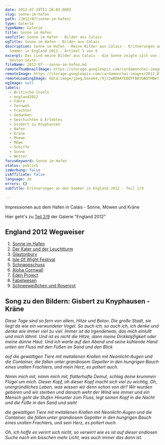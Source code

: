 ```yaml
---
date: 2012-07-28T11:26:03.000Z
slug: sonne-im-hafen
path: /2012/07/sonne-im-hafen/
type: Galerie
typeName: Galerie
title: Sonne im Hafen
seoTitle: Sonne im Hafen - Bilder aus Calais
ogTitle: Sonne im Hafen - Bilder aus Calais
description: Sonne im Hafen - Meine Bilder aus Calais - Erinnerungen an den
  Sommer in England 2012 - Artikel 1 von 9
excerpt: Das sind meine Bilder aus Calais - die Sonne zeigte sich von ihrer
  besten Seite.
fileName: 2012-07---sonne-im-hafen.md
remoteThumbnailImage: https://storage.googleapis.com/cardamonchai-images/2012_07_nikon-1018__m.jpg
remoteImage: https://storage.googleapis.com/cardamonchai-images/2012_07_nikon-1018__l.jpg
remoteLoadingImage: data:image/jpeg;base64,/9j/2wBDAAYEBQYFBAYGBQYHBwYIChAKCgkJChQODwwQFxQYGBcUFhYaHSUfGhsjHBYWICwgIyYnKSopGR8tMC0oMCUoKSj/2wBDAQcHBwoIChMKChMoGhYaKCgoKCgoKCgoKCgoKCgoKCgoKCgoKCgoKCgoKCgoKCgoKCgoKCgoKCgoKCgoKCgoKCj/wAARCAAVACADASIAAhEBAxEB/8QAGQAAAgMBAAAAAAAAAAAAAAAAAAIBAwUE/8QAHhABAAIDAAMBAQAAAAAAAAAAAQACAwQREiExQnH/xAAYAQADAQEAAAAAAAAAAAAAAAACAwYAAf/EABgRAAMBAQAAAAAAAAAAAAAAAAABAhEx/9oADAMBAAIRAxEAPwB+xVkdirKMlyzBhts564sbUtb55PCcuTgoWLB66d4zS0tumtp7TW6bD4lKPxF9v9JmZ7l7titaD+anAgQ6dPeIZUypWdZfIYQhixLSm5CE6Y//2Q==
ogImage: null
labels:
  - Britische Inseln
  - england2012
  - Fähre
  - Fernweh
  - Frachter
  - Gedanken
  - Geschichten & Erlebtes
  - Gisbert zu Knyphausen
  - Hafen
  - Kräne
  - Moewe
  - Möwe
  - Schiffe
  - Sonne
  - Wetter
focusKeyword: Sonne im Hafen
status: publish
isWerbung: false
isAffiliate: false
language: de
errors: {}
subTitle: Erinnerungen an den Sommer in England 2012 - Teil 1/9
  
---
```


Impressionen aus dem Hafen in Calais - Sonne, Möwen und Kräne

<Gallery name="flickr/calais2012" />

Hier geht's zu [Teil 2/9](/2012/08/der-kater-und-der-leuchtturm/) der Galerie
"England 2012"

## England 2012 Wegweiser

1.  [Sonne im Hafen](http://wp.me/p533wO-Ry)
1.  [Der Kater und der Leuchtturm](/2012/08/der-kater-und-der-leuchtturm/)
1.  [Glastonbury](/2012/07/glastonbury/)
1.  [Isle Of Wight Festival](/2012/07/isle-of-wight-festival-2012/)
1.  [Schnappschuss](/2012/07/schnappschuss/)
1.  [Aloha Cornwall](/2012/07/aloa-cornwall/)
1.  [Eden Project](/2012/08/eden-project-2/)
1.  [Fabelwesen](/2012/08/fabelwesen/)
1.  [Schneeweißchen und Rosenrot](/2012/08/schneeweis-und-rosenrot/)

## Song zu den Bildern: Gisbert zu Knyphausen - Kräne

 <YouTube id="HUHCplJij4U" />

_Diese Tage sind so fern von allem,_ _Hitze und Beton._ _Die große Stadt, sie
liegt da_ _wie ein verwundeter Vogel._ _So auch ich, so auch ich,_ _ich denke
und denke_ _wie immer viel zu viel._ _Immer ist da irgendetwas,_ _das mich
einlullt und mich lähmt._ _Und ist es nicht die Hitze,_ _dann meine
Dickköpfigkeit_ _oder meine dünne Haut._ _Und ich warte auf den Abend_ _und
seine kühlende Hand_ _unten am Fluss_ _mit den Füßen im Sand und den Blick_

_auf die gewaltigen Tiere_ _mit metallenen Krallen_ _mit Neonlicht-Augen_ _und
die Container, die fallen_ _unter grandiosem Gepolter_ _in den hungrigen Bauch_
_eines uralten Frachters,_ _und mein Herz, es poltert auch._

_Nimm mich mit,_ _nimm mich mit,_ _flatterhafte Demut,_ _schlag deine krummen
Flügel um mich._ _Dieser Kopf, oh dieser Kopf_ _macht sich viel zu wichtig,_
_Oh, unergründliches Leben,_ _was wissen wir denn schon von dir?_ _Wir wurden
geboren und wir sterben_ _und danach weht der Wind wie immer_ _und ein Mensch
geht die Stufen_ _Hinunter zum Fluss,_ _legt seinen Kopf in die Nacht_ _und die
Füße in den Sand und sieht_

_die gewaltigen Tiere_ _mit metallenen Krallen_ _mit Neonlicht-Augen_ _und die
Container, die fallen_ _unter grandiosem Gepolter_ _in den hungrigen Bauch_
_eines uralten Frachters,_ _und sein Herz, es poltert auch._

_Oh, ich hoffe es verirrt sich nicht,_ _so verwirrt wie es ist_ _auf dieser
endlosen Suche_ _nach ein bisschen mehr Licht,_ _was auch immer das dann ist._

  